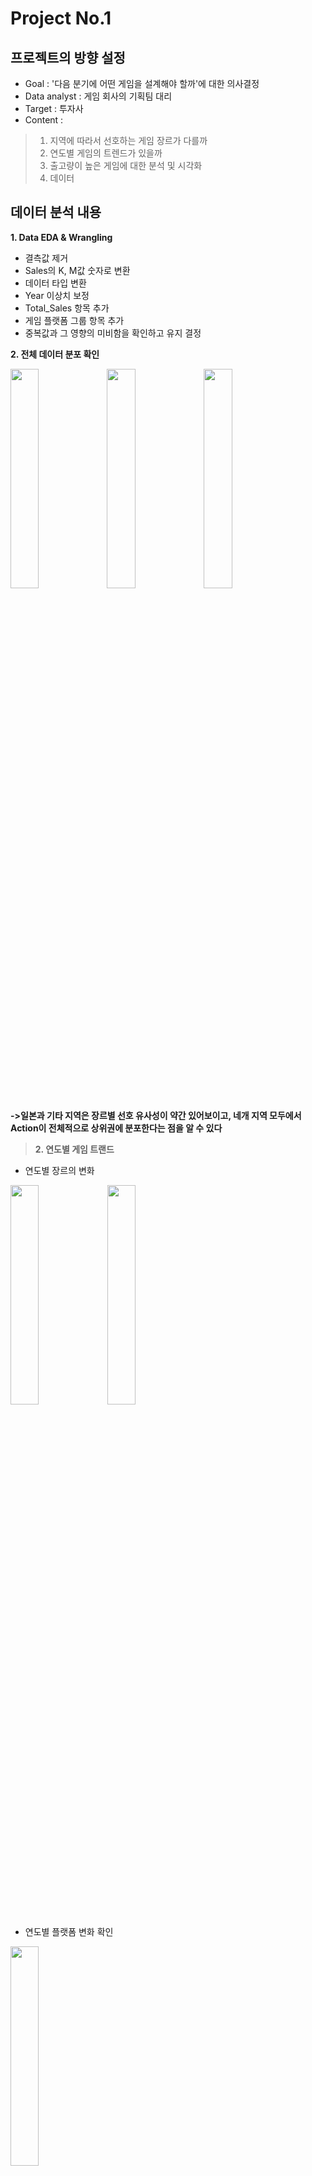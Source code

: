 # Project No.1

## 프로젝트의 방향 설정

- Goal :  '다음 분기에 어떤 게임을 설계해야 할까'에 대한 의사결정
- Data analyst : 게임 회사의 기획팀 대리 
- Target : 투자사
- Content :
> 1. 지역에 따라서 선호하는 게임 장르가 다를까 
> 2. 연도별 게임의 트렌드가 있을까
> 3. 출고량이 높은 게임에 대한 분석 및 시각화
> 4. 데이터 

## 데이터 분석 내용

**1. Data EDA & Wrangling** 
- 결측값 제거 
- Sales의 K, M값 숫자로 변환 
- 데이터 타입 변환
- Year 이상치 보정
- Total_Sales 항목 추가
- 게임 플랫폼 그룹 항목 추가
- 중복값과 그 영향의 미비함을 확인하고 유지 결정

**2. 전체 데이터 분포 확인**

<image src="https://user-images.githubusercontent.com/114864819/200472742-81995d02-1bed-46df-b730-50269c739058.png" width="30%" align="left">
<image src="https://user-images.githubusercontent.com/114864819/200472764-c5d7d1c7-133d-4eb2-b470-ce39af39bf31.png" width="30%" align="right>

**-> 0.5보다 큰 데이터가 30%나 되고, 게임산업의 특성상 경쟁이 심하고 게임별 편차가 크기 때문에 이상치로 판단하지 않는다**

**3. 테마별 데이터 분석**
> **1. 지역별 선호하는 게임 장르**      
                                                                                                                                       
<image src="https://user-images.githubusercontent.com/114864819/200473096-535575d7-4035-4e57-b632-0a33d7c7e653.png" width="30%" height="30%">
<image src="https://user-images.githubusercontent.com/114864819/200473179-ba9dfa6e-e9b2-4765-9bd5-3f9b44bde889.png" width="30%" height="30%">

**->일본과 기타 지역은 장르별 선호 유사성이 약간 있어보이고, 네개 지역 모두에서 Action이 전체적으로 상위권에 분포한다는 점을 알 수 있다**



> **2. 연도별 게임 트랜드**

- 연도별 장르의 변화          
                                                                                                                                            
<image src="https://user-images.githubusercontent.com/114864819/200477072-b85e7497-4c15-4397-9316-5eb905e7c474.png" width="30%" height="30%">
<image src="https://user-images.githubusercontent.com/114864819/200477202-091766cf-6cf0-4942-8ad5-5a5d29eef125.png" width="30%" height="30%">

- 연도별 플랫폼 변화 확인

<image src="https://user-images.githubusercontent.com/114864819/200477339-6a8e9611-6ab2-4f60-8a04-08f6f1650813.png" width="30%" height="30%"/>

- 연도별 퍼블리셔 변화 확인
                                                                                                                                            
<image src="https://user-images.githubusercontent.com/114864819/200477414-7ac5c77d-e425-42d7-81fa-624c455ce5f9.png" width="30%" height="30%"/>

**장르 : 연도별 장르의 변화가 매우 다양하지만 전반적으로 Action의 비중이 높아 보인다. <br> 지역 : 전 기간을 통틀어 북미시장과 유럽시장이 선전하고 있다 <br> 플랫폼 : 콘솔 플랫폼이 가장 크고 Portable 게임시장은 점점 감소하는 추세이다 <br> 퍼블리셔 : 상위 10개사의 분포를 보면 연도별 뚜렷한 독점 추세가 없이 매년 바뀌므로 경쟁이 치열한 것으로 보인다**


> **3. 출고량이 높은 게임에 대한 분석 및 시각화**
- 상위 50위 게임의 전체 데이터에서의 비중 확인
                                                                                                                                            
<image src="https://user-images.githubusercontent.com/114864819/200477865-077a2866-aab4-4172-92ac-4f528a537e90.png" width="30%" height="30%"/>

**상위 50개의 게임이 전체 출고량의 대부분을 차지한다는 것을 알 수 있다**

- 장르별 특징
                                                                                                                                            
<image src="https://user-images.githubusercontent.com/114864819/200478144-e43603ca-a8ef-48d6-aade-3a9210d4283d.png" width="30%" height="30%"/>

- 플랫폼별 특징
                                                                                                                                            
<image src="https://user-images.githubusercontent.com/114864819/200478431-9f829a98-0e19-4f7f-b9ce-676749038bf6.png" width="30%" height="30%">
<image src="https://user-images.githubusercontent.com/114864819/200478393-74ea2c3a-0df9-4ca3-a6ec-7a1a90937993.png" width="30%" height="30%">

- 퍼블리셔별 특징

<image src="https://user-images.githubusercontent.com/114864819/200478665-565acc71-39e2-4410-b005-98b8dad7649e.png" width="30%" height="30%">
<image src="https://user-images.githubusercontent.com/114864819/200478712-fd253e6f-faea-4b76-8288-305aa4255aae.png" width="30%" height="30%">


**요약 : 출고량이 높은 상위 50개 게임을 분석해보면, 가장 많이 사용된 플랫폼이 이고 콘솔이고, 2007년과 2013년도에 게임 출고량이 다소 많다는 걸 알 수 있다. 퍼블리셔는 Electronic Arts가 가장 출고량이 많으며 Activision이 뒤따르는데 두 퍼블리셔별 개발 장르는 다양하다. 전체 상위 50개 게임의 장르는 Action이 가장 큰 부분을 차지한다. Action장르의 다른 장르와의 상관관계는 전혀 없어 보인다.**

**4. 결론 : 다음 분기에 어떤 게임을 출시할까?**

**-Action/Shooter 장르 </br> -콘솔 플랫폼, 그러나 2015년 이후 데이터가 없어 분석할 수 없었지만 현재 게임시장에서 큰 파이를 차지하는 모바일 플랫폼 활용도 고려 </br> -Electronic Arts사/Ubisoft의 액션/슈팅 게임을 참고하여 개발하도록 함**



